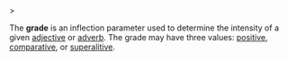 <!-- markdownlint-disable MD041 -->>
The **grade** is an inflection parameter used to determine the intensity of a given [adjective](adiectivum.md) or [adverb](adverbium.md). The grade may have three values: [positive](positivus.md), [comparative](comparativus.md), or [superalitive](superlativus.md).
